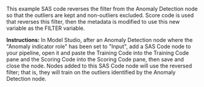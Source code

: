 This example SAS code reverses the filter from the Anomaly Detection node so that the outliers are kept and non-outliers excluded. Score code is used that reverses this filter, then the metadata is modified to use this new variable as the FILTER variable.  

**Instructions:** In Model Studio, after an Anomaly Detection node where the "Anomaly indicator role" has been set to "Input", add a SAS Code node to your pipeline, open it and paste the Training Code into the Training Code pane and the Scoring Code into the Scoring Code pane, then save and close the node.  Nodes added to this SAS Code node will use the reversed filter; that is, they will train on the outliers identified by the Anomaly Detection node.
